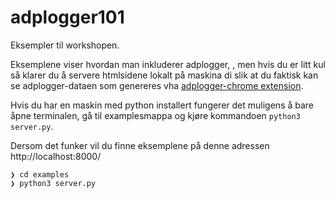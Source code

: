# adplogger101
Eksempler til workshopen.

Eksemplene viser hvordan man inkluderer adplogger, , men hvis du er litt kul så klarer du å servere htmlsidene lokalt på maskina di slik at du faktisk kan se adplogger-dataen som genereres vha [adplogger-chrome extension](https://chromewebstore.google.com/detail/adplogger-devtools/naoddohamilbhhnfhbedcppkheilmhao?pli=1).

Hvis du har en maskin med python installert fungerer det muligens å bare åpne terminalen, gå til examplesmappa og kjøre kommandoen `python3 server.py`.

Dersom det funker vil du finne eksemplene på denne adressen http://localhost:8000/

```
❯ cd examples
❯ python3 server.py
```
